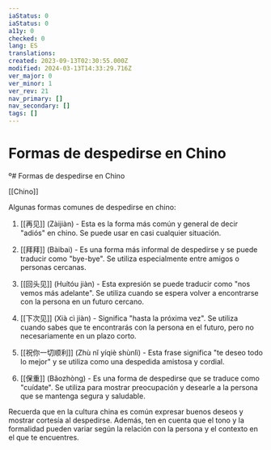 ```yaml
---
iaStatus: 0
iaStatus: 0
a11y: 0
checked: 0
lang: ES
translations: 
created: 2023-09-13T02:30:55.000Z
modified: 2024-03-13T14:33:29.716Z
ver_major: 0
ver_minor: 1
ver_rev: 21
nav_primary: []
nav_secondary: []
tags: []
---
```

# Formas de despedirse en Chino
º# Formas de despedirse en Chino

[[Chino]]

Algunas formas comunes de despedirse en chino:

1. [[再见]] (Zàijiàn) - Esta es la forma más común y general de decir "adiós" en chino. Se puede usar en casi cualquier situación.
    
2. [[拜拜]] (Bàibai) - Es una forma más informal de despedirse y se puede traducir como "bye-bye". Se utiliza especialmente entre amigos o personas cercanas.
    
3. [[回头见]] (Huítóu jiàn) - Esta expresión se puede traducir como "nos vemos más adelante". Se utiliza cuando se espera volver a encontrarse con la persona en un futuro cercano.
    
4. [[下次见]] (Xià cì jiàn) - Significa "hasta la próxima vez". Se utiliza cuando sabes que te encontrarás con la persona en el futuro, pero no necesariamente en un plazo corto.
    
5. [[祝你一切顺利]] (Zhù nǐ yíqiè shùnlì) - Esta frase significa "te deseo todo lo mejor" y se utiliza como una despedida amistosa y cordial.
    
6. [[保重]] (Bǎozhòng) - Es una forma de despedirse que se traduce como "cuídate". Se utiliza para mostrar preocupación y desearle a la persona que se mantenga segura y saludable.
    

Recuerda que en la cultura china es común expresar buenos deseos y mostrar cortesía al despedirse. Además, ten en cuenta que el tono y la formalidad pueden variar según la relación con la persona y el contexto en el que te encuentres.
